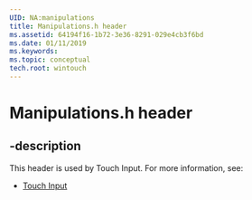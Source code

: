 ```yaml
---
UID: NA:manipulations
title: Manipulations.h header
ms.assetid: 64194f16-1b72-3e36-8291-029e4cb3f6bd
ms.date: 01/11/2019
ms.keywords: 
ms.topic: conceptual
tech.root: wintouch
---
```


# Manipulations.h header


## -description


This header is used by Touch Input. For more information, see:

- [Touch Input](../_wintouch/index.md)


